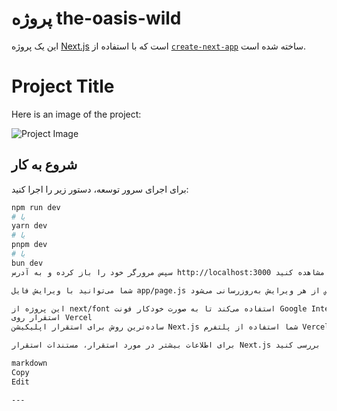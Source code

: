 # پروژه the-oasis-wild

این یک پروژه [Next.js](https://nextjs.org/) است که با استفاده از [`create-next-app`](https://github.com/vercel/next.js/tree/canary/packages/create-next-app) ساخته شده است.
# Project Title

Here is an image of the project:

![Project Image](https://github.com/mohammadrezaie82/repository/the-oasis-wild.vercel.app_(1).png)

## شروع به کار

برای اجرای سرور توسعه، دستور زیر را اجرا کنید:

```bash
npm run dev
# یا
yarn dev
# یا
pnpm dev
# یا
bun dev
سپس مرورگر خود را باز کرده و به آدرس http://localhost:3000 بروید تا نتیجه را مشاهده کنید.

شما می‌توانید با ویرایش فایل app/page.js شروع به ویرایش صفحه کنید. این صفحه به‌صورت خودکار پس از هر ویرایش به‌روزرسانی می‌شود.

این پروژه از next/font استفاده می‌کند تا به صورت خودکار فونت Google Inter را بهینه‌سازی و بارگذاری کند.
استقرار روی Vercel
ساده‌ترین روش برای استقرار اپلیکیشن Next.js شما استفاده از پلتفرم Vercel است که توسط سازندگان Next.js ارائه شده است.

برای اطلاعات بیشتر در مورد استقرار، مستندات استقرار Next.js را بررسی کنید.

markdown
Copy
Edit

---

```

